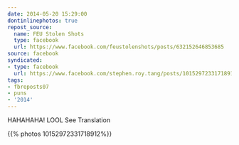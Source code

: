 ```yaml
---
date: 2014-05-20 15:29:00
dontinlinephotos: true
repost_source:
  name: FEU Stolen Shots
  type: facebook
  url: https://www.facebook.com/feustolenshots/posts/632152646853685
source: facebook
syndicated:
- type: facebook
  url: https://www.facebook.com/stephen.roy.tang/posts/10152972331718912
tags:
- fbreposts07
- puns
- '2014'
---
```


HAHAHAHA! LOOL See Translation

{{% photos 10152972331718912%}}